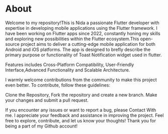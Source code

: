 # About

Welcome to my repository!This is Nida a passionate Flutter developer with expertise in developing mobile applications using the Flutter framework. I have been working on Flutter apps since 2022, constantly honing my skills and exploring new possibilities within the Flutter ecosystem.This open-source project aims to deliver a cutting-edge mobile application for both Android and iOS platforms. The app is designed to brefly describe the primary purpose or functionality of Toast Notification widget used in flutter.

Features includes Cross-Platform Compatibility, User-Friendly Interface,Advanced Functionality and Scalable Architecture.

I warmly welcome contributions from the community to make this project even better. To contribute, follow these guidelines:

Clone the Repository, Fork the repository and create a new branch. Make your changes and submit a pull request.

If you encounter any issues or want to report a bug, please Contact With me. I appreciate your feedback and assistance in improving the project. Feel free to explore, contribute, and let us know your thoughts! Thank you for being a part of my Github account!
